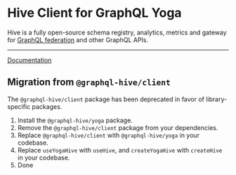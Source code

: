 # Hive Client for GraphQL Yoga

Hive is a fully open-source schema registry, analytics, metrics and gateway for
[GraphQL federation](https://the-guild.dev/graphql/hive/federation) and other GraphQL APIs.

---

[Documentation](https://the-guild.dev/graphql/hive/docs/other-integrations/graphql-yoga)

## Migration from `@graphql-hive/client`

The `@graphql-hive/client` package has been deprecated in favor of library-specific packages.

1. Install the `@graphql-hive/yoga` package.
1. Remove the `@graphql-hive/client` package from your dependencies.
1. Replace `@graphql-hive/client` with `@graphql-hive/yoga` in your codebase.
1. Replace `useYogaHive` with `useHive`, and `createYogaHive` with `createHive` in your codebase.
1. Done
